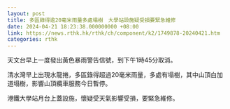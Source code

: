 ```yaml
---
layout: post
title: 多區錄得逾20毫米雨量多處塌樹　大學站設施疑受損要緊急維修
date: 2024-04-21 18:23:38.000000000 +08:00
link: https://news.rthk.hk/rthk/ch/component/k2/1749878-20240421.htm
categories: rthk
---
```


天文台早上一度發出黃色暴雨警告信號，到下午1時45分取消。

清水灣早上出現水龍捲，多區錄得超過20毫米雨量，多處有塌樹，其中山頂白加道塌樹，影響山頂纜車服務今日暫停。

港鐵大學站月台上蓋設施，懷疑受天氣影響受損，要緊急維修。
